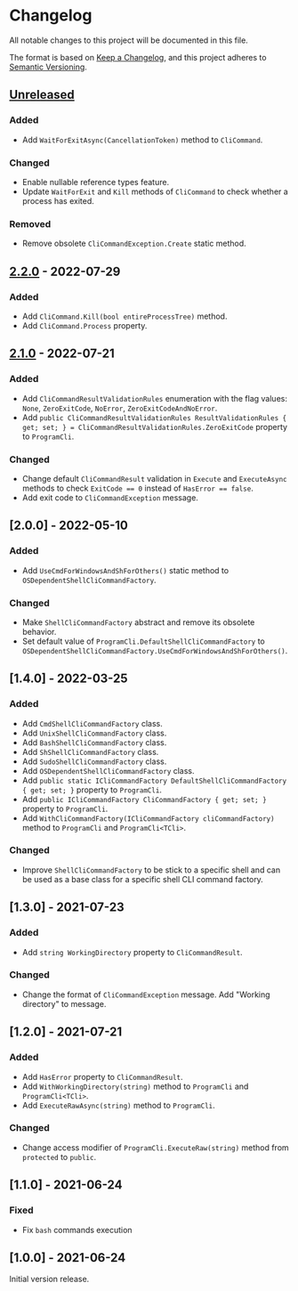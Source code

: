 # Changelog

All notable changes to this project will be documented in this file.

The format is based on [Keep a Changelog](https://keepachangelog.com/en/1.1.0/),
and this project adheres to [Semantic Versioning](https://semver.org/spec/v2.0.0.html).

## [Unreleased]

### Added

- Add `WaitForExitAsync(CancellationToken)` method to `CliCommand`.

### Changed

- Enable nullable reference types feature.
- Update `WaitForExit` and `Kill` methods of `CliCommand` to check whether a process has exited.

### Removed

- Remove obsolete `CliCommandException.Create` static method.

## [2.2.0] - 2022-07-29

### Added

- Add `CliCommand.Kill(bool entireProcessTree)` method.
- Add `CliCommand.Process` property.

## [2.1.0] - 2022-07-21

### Added

- Add `CliCommandResultValidationRules` enumeration with the flag values: `None`, `ZeroExitCode`, `NoError`, `ZeroExitCodeAndNoError`.
- Add `public CliCommandResultValidationRules ResultValidationRules { get; set; } = CliCommandResultValidationRules.ZeroExitCode` property to `ProgramCli`.

### Changed

- Change default `CliCommandResult` validation in `Execute` and `ExecuteAsync` methods to check `ExitCode == 0` instead of `HasError == false`.
- Add exit code to `CliCommandException` message.

## [2.0.0] - 2022-05-10

### Added

- Add `UseCmdForWindowsAndShForOthers()` static method to `OSDependentShellCliCommandFactory`.

### Changed

- Make `ShellCliCommandFactory` abstract and remove its obsolete behavior.
- Set default value of `ProgramCli.DefaultShellCliCommandFactory` to `OSDependentShellCliCommandFactory.UseCmdForWindowsAndShForOthers()`.

## [1.4.0] - 2022-03-25

### Added

- Add `CmdShellCliCommandFactory` class.
- Add `UnixShellCliCommandFactory` class.
- Add `BashShellCliCommandFactory` class.
- Add `ShShellCliCommandFactory` class.
- Add `SudoShellCliCommandFactory` class.
- Add `OSDependentShellCliCommandFactory` class.
- Add `public static ICliCommandFactory DefaultShellCliCommandFactory { get; set; }`
  property to `ProgramCli`.
- Add `public ICliCommandFactory CliCommandFactory { get; set; }`
  property to `ProgramCli`.
- Add `WithCliCommandFactory(ICliCommandFactory cliCommandFactory)`
  method to `ProgramCli` and `ProgramCli<TCli>`.

### Changed

- Improve `ShellCliCommandFactory` to be stick to a specific shell
  and can be used as a base class for a specific shell CLI command factory.

## [1.3.0] - 2021-07-23

### Added

- Add `string WorkingDirectory` property to `CliCommandResult`.

### Changed

- Change the format of `CliCommandException` message.
  Add "Working directory" to message.

## [1.2.0] - 2021-07-21

### Added

- Add `HasError` property to `CliCommandResult`.
- Add `WithWorkingDirectory(string)` method to `ProgramCli` and `ProgramCli<TCli>`.
- Add `ExecuteRawAsync(string)` method to `ProgramCli`.

### Changed

- Change access modifier of `ProgramCli.ExecuteRaw(string)` method from `protected` to `public`.

## [1.1.0] - 2021-06-24

### Fixed

- Fix `bash` commands execution

## [1.0.0] - 2021-06-24

Initial version release.

[Unreleased]: https://github.com/atata-framework/atata-cli/compare/v2.2.0...HEAD
[2.2.0]: https://github.com/atata-framework/atata-cli/compare/v2.1.0...v2.2.0
[2.1.0]: https://github.com/atata-framework/atata-cli/compare/v2.0.0...v2.1.0
